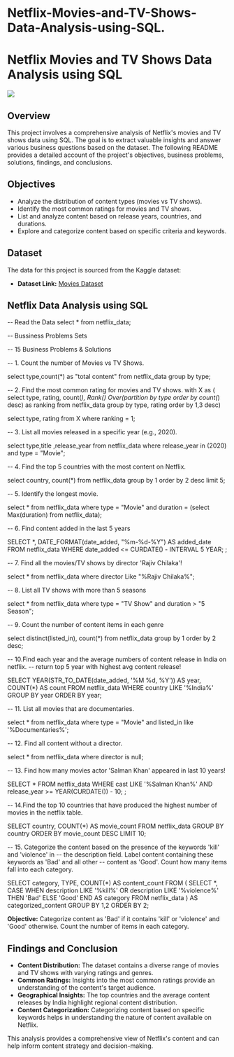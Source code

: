 # Netflix-Movies-and-TV-Shows-Data-Analysis-using-SQL.

# Netflix Movies and TV Shows Data Analysis using SQL

![](https://github.com/najirh/netflix_sql_project/blob/main/logo.png)

## Overview
This project involves a comprehensive analysis of Netflix's movies and TV shows data using SQL. The goal is to extract valuable insights and answer various business questions based on the dataset. The following README provides a detailed account of the project's objectives, business problems, solutions, findings, and conclusions.

## Objectives

- Analyze the distribution of content types (movies vs TV shows).
- Identify the most common ratings for movies and TV shows.
- List and analyze content based on release years, countries, and durations.
- Explore and categorize content based on specific criteria and keywords.

## Dataset

The data for this project is sourced from the Kaggle dataset:

- **Dataset Link:** [Movies Dataset](https://www.kaggle.com/datasets/shivamb/netflix-shows?resource=download)


## Netflix Data Analysis using SQL

-- Read the Data
select * from netflix_data;

 -- Bussiness Problems Sets 
 
-- 15 Business Problems & Solutions

-- 1. Count the number of Movies vs TV Shows.

select type,count(*) as "total content"
from netflix_data
group by type;

-- 2. Find the most common rating for movies and TV shows.
with X as (
select 
	type, 
    rating, count(*),
    Rank() Over(partition by type order by count(*) desc) as ranking
from netflix_data
group by type, rating
order by 1,3 desc)

select type, rating 
from X
where ranking = 1;


-- 3. List all movies released in a specific year (e.g., 2020).

select type,title ,release_year from netflix_data
where release_year in (2020) and
type = "Movie";


-- 4. Find the top 5 countries with the most content on Netflix.

select country, count(*) 
from netflix_data
group by 1
order by 2 desc limit 5;


-- 5. Identify the longest movie.

select *
from netflix_data
where type = "Movie"
and duration = (select Max(duration) from netflix_data);


-- 6. Find content added in the last 5 years

SELECT *, DATE_FORMAT(date_added, "%m-%d-%Y") AS added_date
FROM netflix_data
WHERE date_added <= CURDATE() - INTERVAL 5 YEAR;
;

-- 7. Find all the movies/TV shows by director 'Rajiv Chilaka'!

select * from netflix_data
where director Like "%Rajiv Chilaka%";

-- 8. List all TV shows with more than 5 seasons

select * from netflix_data
where type = "TV Show"
and
duration > "5 Season";

-- 9. Count the number of content items in each genre

select distinct(listed_in), count(*)
from netflix_data
group by 1
order by 2 desc;


-- 10.Find each year and the average numbers of content release in India on netflix. 
-- return top 5 year with highest avg content release!

SELECT 
    YEAR(STR_TO_DATE(date_added, '%M %d, %Y')) AS year,
    COUNT(*) AS count
FROM netflix_data
WHERE country LIKE '%India%'
GROUP BY year
ORDER BY year;


-- 11. List all movies that are documentaries.

select * from netflix_data
where type = "Movie" and
listed_in like '%Documentaries%';

-- 12. Find all content without a director.

select * from netflix_data
where director is null;


-- 13. Find how many movies actor 'Salman Khan' appeared in last 10 years!

SELECT *
FROM netflix_data
WHERE 
  cast LIKE '%Salman Khan%'
  AND release_year >= YEAR(CURDATE()) - 10;
;


-- 14.Find the top 10 countries that have produced the highest number of movies in the netflix table.

SELECT country, COUNT(*) AS movie_count
FROM netflix_data
GROUP BY country
ORDER BY movie_count DESC
LIMIT 10;


-- 15. Categorize the content based on the presence of the keywords 'kill' and 'violence' in 
-- the description field. Label content containing these keywords as 'Bad' and all other 
-- content as 'Good'. Count how many items fall into each category.


SELECT 
    category,
	TYPE,
    COUNT(*) AS content_count
FROM (
    SELECT 
		*,
        CASE 
            WHEN description LIKE '%kill%' OR description LIKE '%violence%' THEN 'Bad'
            ELSE 'Good'
        END AS category
    FROM netflix_data
) AS categorized_content
GROUP BY 1,2
ORDER BY 2;


**Objective:** Categorize content as 'Bad' if it contains 'kill' or 'violence' and 'Good' otherwise. Count the number of items in each category.

## Findings and Conclusion

- **Content Distribution:** The dataset contains a diverse range of movies and TV shows with varying ratings and genres.
- **Common Ratings:** Insights into the most common ratings provide an understanding of the content's target audience.
- **Geographical Insights:** The top countries and the average content releases by India highlight regional content distribution.
- **Content Categorization:** Categorizing content based on specific keywords helps in understanding the nature of content available on Netflix.

This analysis provides a comprehensive view of Netflix's content and can help inform content strategy and decision-making.
